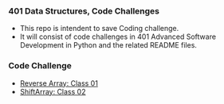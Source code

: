 ### 401 Data Structures, Code Challenges
- This repo is intendent to save Coding challenge.
- It will consist of code challenges in 401 Advanced Software Development in Python and the related README files.

###  Code Challenge

- [Reverse Array: Class 01](https://github.com/prabin544/data-structures-and-algorithms/tree/main/code-challenges/python/array-reverse)
- [ShiftArray: Class 02](https://github.com/prabin544/data-structures-and-algorithms/blob/main/code-challenges/python/array-shift/README.md)
